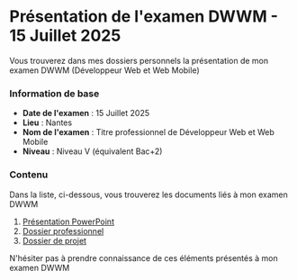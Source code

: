 <h1>Présentation de l'examen DWWM - 15 Juillet 2025</h1>
<p>
  Vous trouverez dans mes dossiers personnels la présentation de mon examen DWWM (Développeur Web et Web Mobile)
</p>
<h3>Information de base</h3>
<ul>
  <li>
    <strong>Date de l'examen</strong> : 15 Juillet 2025
  </li>
  <li>
    <strong>Lieu</strong> : Nantes
  </li>
  <li>
    <strong>Nom de l'examen</strong> : Titre professionnel de Développeur Web et Web Mobile
  </li>
  <li>
    <strong>Niveau</strong> : Niveau V (équivalent Bac+2)
  </li>
</ul>
<h3>Contenu</h3>
<p>Dans la liste, ci-dessous, vous trouverez les documents liés à mon examen DWWM</p>
<ol>
  <li>
    <a href="/yann44000/blob/main/presentation_powerpoint.pptx" target="_blank">Présentation PowerPoint</a></li>
  </li>
  <li>
    <a href="dossier_professionnel.pdf" target="_blank">Dossier professionnel</a></li>
  </li>
  <li>
    <a href="/yann44000/blob/main/dossier_de_projet.pdf" target="_blank">Dossier de projet</a></li>
  </li>
</ol>
<p>N'hésiter pas à prendre connaissance de ces éléments présentés à mon examen DWWM</p>
